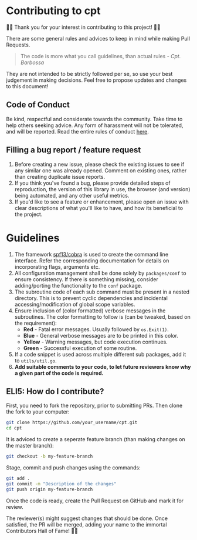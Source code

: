 # Contributing to cpt

:confetti_ball::tada: Thank you for your interest in contributing to this project! :tada::confetti_ball:

There are some general rules and advices to keep in mind while making Pull Requests.

> The code is more what you call guidelines, than actual rules - *Cpt. Barbossa*

They are not intended to be strictly followed per se, so use your best judgement in making decisions.
Feel free to propose updates and changes to this document!



## Code of Conduct

Be kind, respectful and considerate towards the community. Take time to help others seeking advice. Any form of harassment will not be tolerated, and will be reported. Read the entire rules of conduct [here](CODE_OF_CONDUCT.md).



## Filling a bug report / feature request

1. Before creating a new issue, please check the existing issues to see if any similar one was already opened. Comment on existing ones, rather than creating duplicate issue reports.
2. If you think you've found a bug, please provide detailed steps of reproduction, the version of this library in use, the browser (and version) being automated, and any other useful metrics.
3. If you'd like to see a feature or enhancement, please open an issue with clear descriptions of what you'll like to have, and how its beneficial to the project.



# Guidelines

1. The framework [spf13/cobra](https://github.com/spf13/cobra) is used to create the command line interface. Refer the corresponding documentation for details on incorporating flags, arguments etc.
2. All configuration management shall be done solely by `packages/conf` to ensure consistency. If there is something missing, consider adding/porting the functionality to the `conf` package.
3. The subroutine code of each sub command must be present in a nested directory. This is to prevent cyclic dependencies and incidental accessing/modification of global scope variables.
4. Ensure inclusion of (color formatted) verbose messages in the subroutines. The color formatting to follow is (can be tweaked, based on the requirement):
   - **Red** - Fatal error messages. Usually followed by `os.Exit(1)`.
   - **Blue** - General verbose messages are to be printed in this color.
   - **Yellow** - Warning messages, but code execution continues.
   - **Green** - Successful execution of some routine.
5. If a code snippet is used across multiple different sub packages, add it to `utils/util.go`.
6. **Add suitable comments to your code, to let future reviewers know why a given part of the code is required.**




## ELI5: How do I contribute?

First, you need to fork the repository, prior to submitting PRs. Then clone the fork to your computer:

```bash
git clone https://github.com/your_username/cpt.git
cd cpt
```

It is adviced to create a seperate feature branch (than making changes on the master branch):

```bash
git checkout -b my-feature-branch
```

Stage, commit and push changes using the commands:

```bash
git add .
git commit -m "Description of the changes"
git push origin my-feature-branch
```

Once the code is ready, create the Pull Request on GitHub and mark it for review.

The reviewer(s) might suggest changes that should be done. Once satisfied, the PR will be merged, adding your name to the immortal Contributors Hall of Fame! :confetti_ball::confetti_ball: